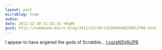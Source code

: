 ```yaml
---
layout: post
microblog: true
audio: 
date: 2011-12-30 21:31:14 +0100
guid: http://samdeane.micro.blog/2011/12/30/t152849246259912706.html
---
```

I appear to have angered the gods of Scrabble... [t.co/sNSVAUPB](http://t.co/sNSVAUPB)
